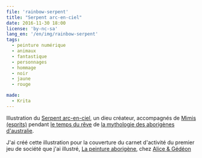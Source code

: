 ```yaml
---
file: 'rainbow-serpent'
title: "Serpent arc-en-ciel"
date: 2016-11-30 18:00
license: 'by-nc-sa'
lang_en: '/en/img/rainbow-serpent'
tags:
  - peinture numérique
  - animaux
  - fantastique
  - personnages
  - hommage
  - noir
  - jaune
  - rouge

made:
  - Krita
---
```


Illustration du [Serpent arc-en-ciel](https://fr.wikipedia.org/wiki/Serpent_arc-en-ciel), un dieu créateur, accompagnés de [Mimis (esprits)](https://fr.wikipedia.org/wiki/Mimi_(mythologie)) pendant [le temps du rêve](https://fr.wikipedia.org/wiki/Temps_du_r%C3%AAve) de [la mythologie des aborigènes d'australie](https://fr.wikipedia.org/wiki/Mythologie_aborigène).

J'ai créé cette illustration pour la couverture du carnet d'activité du premier jeu de société que j'ai illustré, [La peinture aborigène](../blog/peinture-aborigene-illustration-jeu-societe), chez [Alice & Gédéon](http://www.aliceetgedeon.fr/)
